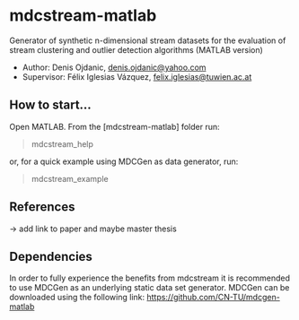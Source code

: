 # mdcstream-matlab
Generator of synthetic n-dimensional stream datasets for the evaluation of stream clustering and outlier
detection algorithms (MATLAB version)

- Author: Denis Ojdanic, denis.ojdanic@yahoo.com
- Supervisor: Félix Iglesias Vázquez, felix.iglesias@tuwien.ac.at

## How to start...
Open MATLAB. From the [mdcstream-matlab] folder run:
> mdcstream_help 

or, for a quick example using MDCGen as data generator, run:
> mdcstream_example 

## References 
-> add link to paper and maybe master thesis

## Dependencies
In order to fully experience the benefits from mdcstream it is recommended to use MDCGen as an underlying static data set generator.
MDCGen can be downloaded using the following link: https://github.com/CN-TU/mdcgen-matlab

